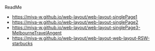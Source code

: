 ReadMe
- https://miya-w.github.io/web-layout/web-layout-singlePage1
- https://miya-w.github.io/web-layout/web-layout-singlePage2
- https://miya-w.github.io/web-layout/web-layout-singlePage3-MelbourneTravelAngent
- https://miya-w.github.io/web-layout/web-layout-web-layout-RSW-starbucks
